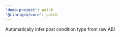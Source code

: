 ```yaml
---
'demo-project': patch
'@clarigen/core': patch
---
```


Automatically infer post condition type from raw ABI
